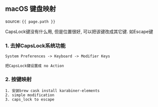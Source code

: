 ## macOS 键盘映射
source: `{{ page.path }}`

CapsLock键没有什么用, 但是位置很好, 可以把该键改成其它键. 如Escape键

### 1. 去掉CapsLock系统功能

    System Preferences -> Keyboard -> Modifier Keys

    把CapsLock键设置成 no Action

### 2. 按键映射

    1. 安装brew cask install karabiner-elements
    2. simple modification
    3. caps_lock to escape
    
